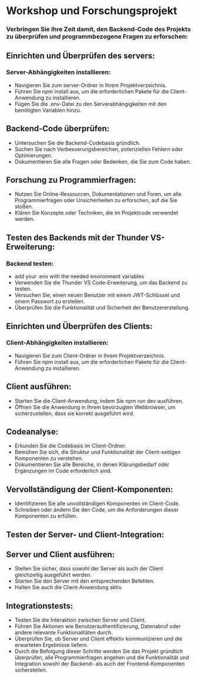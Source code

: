 # Workshop und Forschungsprojekt

### Verbringen Sie Ihre Zeit damit, den Backend-Code des Projekts zu überprüfen und programmbezogene Fragen zu erforschen:

## Einrichten und Überprüfen des servers:

### Server-Abhängigkeiten installieren:

- Navigieren Sie zum server-Ordner in Ihrem Projektverzeichnis.
- Führen Sie npm install aus, um die erforderlichen Pakete für die Client-Anwendung zu installieren.
- Fügen Sie die .env-Datei zu den Serverabhängigkeiten mit den benötigten Variablen hinzu.
  
## Backend-Code überprüfen:

- Untersuchen Sie die Backend-Codebasis gründlich.
- Suchen Sie nach Verbesserungsbereichen, potenziellen Fehlern oder Optimierungen.
- Dokumentieren Sie alle Fragen oder Bedenken, die Sie zum Code haben.
  
## Forschung zu Programmierfragen:

- Nutzen Sie Online-Ressourcen, Dokumentationen und Foren, um alle Programmierfragen oder Unsicherheiten zu erforschen, auf die Sie stoßen.
- Klären Sie Konzepte oder Techniken, die im Projektcode verwendet werden.

## Testen des Backends mit der Thunder VS-Erweiterung:

### Backend testen:
- add your .env with the needed environment variables
- Verwenden Sie die Thunder VS Code-Erweiterung, um das Backend zu testen.
- Versuchen Sie, einen neuen Benutzer mit einem JWT-Schlüssel und einem Passwort zu erstellen.
- Überprüfen Sie die Funktionalität und Sicherheit der Benutzererstellung.

## Einrichten und Überprüfen des Clients:

### Client-Abhängigkeiten installieren:

- Navigieren Sie zum Client-Ordner in Ihrem Projektverzeichnis.
- Führen Sie npm install aus, um die erforderlichen Pakete für die Client-Anwendung zu installieren.

## Client ausführen:

- Starten Sie die Client-Anwendung, indem Sie npm run dev ausführen.
- Öffnen Sie die Anwendung in Ihrem bevorzugten Webbrowser, um sicherzustellen, dass sie korrekt ausgeführt wird.

## Codeanalyse:

- Erkunden Sie die Codebasis im Client-Ordner.
- Bemühen Sie sich, die Struktur und Funktionalität der Client-seitigen Komponenten zu verstehen.
- Dokumentieren Sie alle Bereiche, in denen Klärungsbedarf oder Ergänzungen im Code erforderlich sind.

## Vervollständigung der Client-Komponenten:

- Identifizieren Sie alle unvollständigen Komponenten im Client-Code.
- Schreiben oder ändern Sie den Code, um die Anforderungen dieser Komponenten zu erfüllen.

## Testen der Server- und Client-Integration:

## Server und Client ausführen:

- Stellen Sie sicher, dass sowohl der Server als auch der Client gleichzeitig ausgeführt werden.
- Starten Sie den Server mit den entsprechenden Befehlen.
- Halten Sie auch die Client-Anwendung aktiv.

## Integrationstests:

- Testen Sie die Interaktion zwischen Server und Client.
- Führen Sie Aktionen wie Benutzerauthentifizierung, Datenabruf oder andere relevante Funktionalitäten durch.
- Überprüfen Sie, ob Server und Client effektiv kommunizieren und die erwarteten Ergebnisse liefern.
- Durch die Befolgung dieser Schritte werden Sie das Projekt gründlich überprüfen, alle Programmierfragen angehen und die Funktionalität und Integration sowohl der Backend- als auch der Frontend-Komponenten sicherstellen.